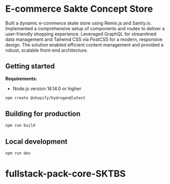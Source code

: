 # E-commerce Sakte Concept Store

Built a dynamic e-commerce skate store using Remix.js and Sanity.io. Implemented a comprehensive setup of components and routes to deliver a user-friendly shopping experience. Leveraged GraphQL for streamlined data management and Tailwind CSS via PostCSS for a modern, responsive design. The solution enabled efficient content management and provided a robust, scalable front-end architecture.

## Getting started

**Requirements:**

- Node.js version 16.14.0 or higher

```bash
npm create @shopify/hydrogen@latest
```

## Building for production

```bash
npm run build
```

## Local development

```bash
npm run dev
```
# fullstack-pack-core-SKTBS
